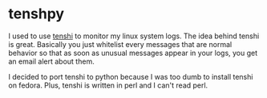 # tenshpy

I used to use [tenshi](http://www.inversepath.com/tenshi.html) to monitor my linux system logs. The idea behind tenshi is great. Basically you just whitelist every messages that are normal behavior so that as soon as unusual messages appear in your logs, you get an email alert about them.

I decided to port tenshi to python because I was too dumb to install tenshi on fedora. Plus, tenshi is written in perl and I can't read perl. 
